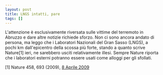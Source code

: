 ```yaml
---
layout: post
title: LNGS intatti, pare
tags: []
---
```


L'attenzione è esclusivamente riversata sulle vittime del terremoto in Abruzzo e dare altre notizie richiede sforzo. Non ci sono ancora andato di persona, ma leggo che i Laboratori Nazionali del Gran Sasso (LNGS), a pochi km dall'epicentro della scossa più forte, stando a quanto scrive Nature[1] ieri, ne sarebbero usciti relativamente illesi. Sempre Nature riporta che i laboratori esterni potranno essere usati come alloggi per gli sfollati.

[1] Nature 458, 693 (2009), [8 Aprile 2009](http://dx.doi.org/doi:10.1038/458693a)
